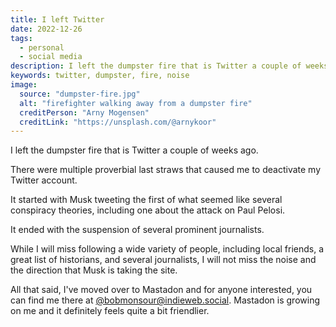 ```yaml
---
title: I left Twitter
date: 2022-12-26
tags:
  - personal
  - social media
description: I left the dumpster fire that is Twitter a couple of weeks ago.
keywords: twitter, dumpster, fire, noise
image:
  source: "dumpster-fire.jpg"
  alt: "firefighter walking away from a dumpster fire"
  creditPerson: "Arny Mogensen"
  creditLink: "https://unsplash.com/@arnykoor"
---
```


I left the dumpster fire that is Twitter a couple of weeks ago.

There were multiple proverbial last straws that caused me to deactivate my Twitter account.

It started with Musk tweeting the first of what seemed like several conspiracy theories, including one about the attack on Paul Pelosi.

It ended with the suspension of several prominent journalists.

While I will miss following a wide variety of people, including local friends, a great list of historians, and several journalists, I will not miss the noise and the direction that Musk is taking the site.

All that said, I've moved over to Mastadon and for anyone interested, you can find me there at [@bobmonsour@indieweb.social](https://indieweb.social/@bobmonsour). Mastadon is growing on me and it definitely feels quite a bit friendlier.
